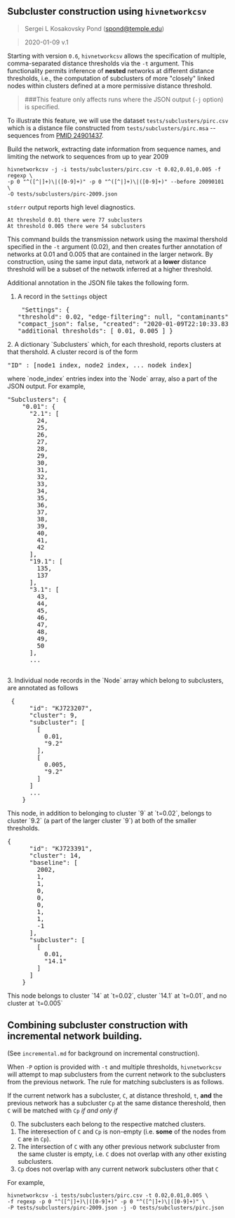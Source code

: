 ## Subcluster construction using `hivnetworkcsv`

> Sergei L Kosakovsky Pond (spond@temple.edu)

> 2020-01-09 v.1

Starting with version `0.6`, `hivnetworkcsv` allows the specification of multiple, comma-separated distance thresholds via the `-t` argument. This functionality permits inference of **nested** networks at different distance thresholds, i.e., the computation of subclusters of more "closely" linked nodes within clusters defined at a more permissive distance threshold. 

> ###This feature only affects runs where the JSON output (`-j` option) is specified.

To illustrate this feature, we will use the dataset `tests/subclusters/pirc.csv` which is a distance file constructed from `tests/subclusters/pirc.msa` -- sequences from [PMID 24901437](https://www.ncbi.nlm.nih.gov/pubmed/24901437).

Build the network, extracting date information from sequence names, and limiting the network to sequences from up to year 2009

```
hivnetworkcsv -j -i tests/subclusters/pirc.csv -t 0.02,0.01,0.005 -f regexp \
-p 0 "^([^|]+)\|([0-9]+)" -p 0 "^([^|]+)\|([0-9]+)" --before 20090101 \
-O tests/subclusters/pirc-2009.json
```

`stderr` output reports high level diagnostics.

```
At threshold 0.01 there were 77 subclusters
At threshold 0.005 there were 54 subclusters
```


This command builds the transmission network using the maximal thershold specified in the `-t` argument (0.02), and then creates further annotation of networks at 0.01 and 0.005 that are contained in the larger network. By construction, using the same input data, network at a **lower** distance threshold will be a subset of the netwotk inferred at a higher threshold. 

Additional annotation in the JSON file takes the following form.

1. A record in the `Settings` object<pre>
"Settings": {
    "threshold": 0.02,
    "edge-filtering": null,
    "contaminants": null,
    "compact_json": false,
    "created": "2020-01-09T22:10:33.833333+00:00",
    "additional thresholds": [
      0.01,
      0.005
    ]
  }
</pre>
2. A dictionary `Subclusters` which, for each threshold, reports clusters at that thershold. A cluster record is of the form <pre>
"ID" : [node1 index, node2 index, ... nodek index]
</pre> where `node_index` entries index into the `Node` array, also a part of the JSON output. For example, <pre>
"Subclusters": {
    "0.01": {
      "2.1": [
        24,
        25,
        26,
        27,
        28,
        29,
        30,
        31,
        32,
        33,
        34,
        35,
        36,
        37,
        38,
        39,
        40,
        41,
        42
      ],
      "19.1": [
        135,
        137
      ],
      "3.1": [
        43,
        44,
        45,
        46,
        47,
        48,
        49,
        50
      ],
      ...
 </pre>
 3. Individual node records in the `Node` array which belong to subclusters, are annotated as follows<pre>
 {
      "id": "KJ723207",
      "cluster": 9,
      "subcluster": [
        [
          0.01,
          "9.2"
        ],
        [
          0.005,
          "9.2"
        ]
      ]
      ...
    }
</pre> This node, in addition to belonging to cluster `9` at `t=0.02`, belongs to cluster `9.2` (a part of the larger cluster `9`) at both of the smaller thresholds.<pre>
{
      "id": "KJ723391",
      "cluster": 14,
      "baseline": [
        2002,
        1,
        1,
        0,
        0,
        0,
        1,
        1,
        -1
      ],
      "subcluster": [
        [
          0.01,
          "14.1"
        ]
      ]
    }
</pre> This node belongs to cluster `14` at `t=0.02`, cluster `14.1` at `t=0.01`, and no cluster at `t=0.005`

## Combining subcluster construction with incremental network building.

(See `incremental.md` for background on incremental construction).

When `-P` option is provided with `-t` and multiple thresholds, `hivnetworkcsv` will attempt to map subclusters from the current network to the subclusters from the previous network. The rule for matching subclusters is as follows.

If the current network has a subcluster, `C`, at distance threshold, `t`, **and** the previous network has a subcluster `Cp` at the same distance thereshold, then `C` will be matched with `Cp` *if and only if*

0. The subclusters each belong to the respective matched clusters.
1. The interesection of `C` and `Cp` is non-empty (i.e. **some** of the nodes from `C` are in `Cp`).
2. The intersection of `C` with any other previous network subcluster from the same cluster is empty, i.e. `C` does not overlap with any other existing subclusters. 
3. `Cp` does not overlap with any current network subclusters other that `C`

For example,

```
hivnetworkcsv -i tests/subclusters/pirc.csv -t 0.02,0.01,0.005 \
-f regexp -p 0 "^([^|]+)\|([0-9]+)" -p 0 "^([^|]+)\|([0-9]+)" \
-P tests/subclusters/pirc-2009.json -j -O tests/subclusters/pirc.json
```


